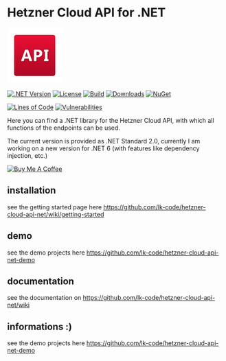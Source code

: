 # Hetzner Cloud API for .NET

![Hetzner Cloud API for .NET](https://raw.githubusercontent.com/lk-code/hetzner-cloud-api-net/main/icon_128.png)

[![.NET Version](https://img.shields.io/badge/dotnet%20version-net6.0-blue?style=flat-square)](http://www.nuget.org/packages/hetznercloudapi/)
[![License](https://img.shields.io/github/license/lk-code/hetzner-cloud-api-net.svg?style=flat-square)](https://github.com/lk-code/hetzner-cloud-api-net/blob/master/LICENSE)
[![Build](https://github.com/lk-code/hetzner-cloud-api-net/actions/workflows/dotnet.yml/badge.svg)](https://github.com/lk-code/hetzner-cloud-api-net/actions/workflows/dotnet.yml)
[![Downloads](https://img.shields.io/nuget/dt/hetznercloudapi.svg?style=flat-square)](http://www.nuget.org/packages/hetznercloudapi/)
[![NuGet](https://img.shields.io/nuget/v/hetznercloudapi.svg?style=flat-square)](http://nuget.org/packages/hetznercloudapi)

[![Lines of Code](https://sonarcloud.io/api/project_badges/measure?project=lk-code_hetzner-cloud-api-net&metric=ncloc)](https://sonarcloud.io/summary/new_code?id=lk-code_hetzner-cloud-api-net)
[![Vulnerabilities](https://sonarcloud.io/api/project_badges/measure?project=lk-code_hetzner-cloud-api-net&metric=vulnerabilities)](https://sonarcloud.io/summary/new_code?id=lk-code_hetzner-cloud-api-net)

Here you can find a .NET library for the Hetzner Cloud API, with which all functions of the endpoints can be used.

The current version is provided as .NET Standard 2.0, currently I am working on a new version for .NET 6 (with features like dependency injection, etc.)

<a href="https://www.buymeacoffee.com/lk.code" target="_blank"><img src="https://cdn.buymeacoffee.com/buttons/v2/default-yellow.png" alt="Buy Me A Coffee" style="height: 60px !important;width: 217px !important;" ></a>

## installation

see the getting started page here https://github.com/lk-code/hetzner-cloud-api-net/wiki/getting-started

## demo

see the demo projects here https://github.com/lk-code/hetzner-cloud-api-net-demo

## documentation

see the documentation on https://github.com/lk-code/hetzner-cloud-api-net/wiki

## informations :)

see the demo projects here https://github.com/lk-code/hetzner-cloud-api-net-demo
